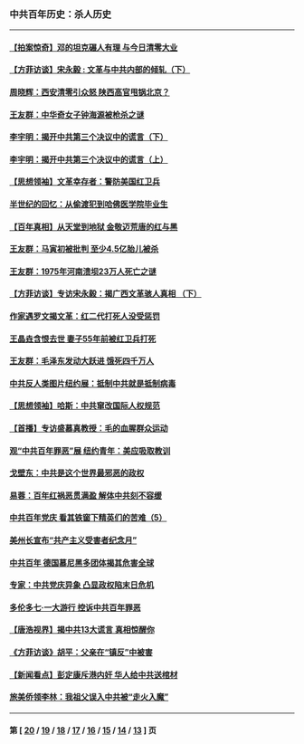 ### 中共百年历史：杀人历史
---
#### [【拍案惊奇】邓的坦克碾人有理 与今日清零大业](../../pages/nf1176106/n13729574.md?09260430) 
#### [【方菲访谈】宋永毅 : 文革与中共内部的倾轧（下）](../../pages/nf1176106/n13486836.md?09260430) 
#### [周晓辉：西安清零引众怒 陕西高官甩锅北京？](../../pages/nf1176106/n13484627.md?09260430) 
#### [王友群：中华奇女子钟海源被枪杀之谜](../../pages/nf1176106/n13430555.md?09260430) 
#### [李宇明：揭开中共第三个决议中的谎言（下）](../../pages/nf1176106/n13389389.md?09260430) 
#### [李宇明：揭开中共第三个决议中的谎言（上）](../../pages/nf1176106/n13388697.md?09260430) 
#### [【思想领袖】文革幸存者：警防美国红卫兵](../../pages/nf1176106/n13339289.md?09260430) 
#### [半世纪的回忆：从偷渡犯到哈佛医学院毕业生](../../pages/nf1176106/n13345328.md?09260430) 
#### [【百年真相】从天堂到地狱 金敬迈荒唐的红与黑](../../pages/nf1176106/n13336995.md?09260430) 
#### [王友群：马寅初被批判 至少4.5亿胎儿被杀](../../pages/nf1176106/n13260313.md?09260430) 
#### [王友群：1975年河南溃坝23万人死亡之谜](../../pages/nf1176106/n13231576.md?09260430) 
#### [【方菲访谈】专访宋永毅：揭广西文革骇人真相 （下）](../../pages/nf1176106/n13209074.md?09260430) 
#### [作家遇罗文揭文革：红二代打死人没受惩罚](../../pages/nf1176106/n13205254.md?09260430) 
#### [王晶垚含恨去世 妻子55年前被红卫兵打死](../../pages/nf1176106/n13203590.md?09260430) 
#### [王友群：毛泽东发动大跃进 饿死四千万人](../../pages/nf1176106/n13177158.md?09260430) 
#### [中共反人类图片纽约展：抵制中共就是抵制病毒](../../pages/nf1176106/n13115371.md?09260430) 
#### [【思想领袖】哈斯：中共窜改国际人权规范](../../pages/nf1176106/n13053647.md?09260430) 
#### [【首播】专访盛慕真教授：毛的血腥群众运动](../../pages/nf1176106/n13091782.md?09260430) 
#### [观“中共百年罪恶”展 纽约青年：美应吸取教训](../../pages/nf1176106/n13085246.md?09260430) 
#### [戈壁东：中共是这个世界最邪恶的政权](../../pages/nf1176106/n13085641.md?09260430) 
#### [易蓉：百年红祸恶贯满盈 解体中共刻不容缓](../../pages/nf1176106/n13084455.md?09260430) 
#### [中共百年党庆 看其铁窗下精英们的苦难（5）](../../pages/nf1176106/n13076766.md?09260430) 
#### [美州长宣布“共产主义受害者纪念月”](../../pages/nf1176106/n13074024.md?09260430) 
#### [中共百年 德国慕尼黑多团体揭其危害全球](../../pages/nf1176106/n13068873.md?09260430) 
#### [专家：中共党庆异象 凸显政权陷末日危机](../../pages/nf1176106/n13067084.md?09260430) 
#### [多伦多七·一大游行 控诉中共百年罪恶](../../pages/nf1176106/n13062043.md?09260430) 
#### [【唐浩视界】揭中共13大谎言 真相惊醒你](../../pages/nf1176106/n13065208.md?09260430) 
#### [《方菲访谈》胡平：父亲在“镇反”中被害](../../pages/nf1176106/n13064114.md?09260430) 
#### [【新闻看点】彭定康斥港内奸 华人给中共送棺材](../../pages/nf1176106/n13064230.md?09260430) 
#### [旅美侨领李林：我祖父误入中共被“走火入魔”](../../pages/nf1176106/n13062777.md?09260430) 

---
#### 第 [ [20](./20.md?09260430) / [19](./19.md?09260430) / [18](./18.md?09260430) / [17](./17.md?09260430) / [16](./16.md?09260430) / [15](./15.md?09260430) / [14](./14.md?09260430) / [13](./13.md?09260430) ] 页
